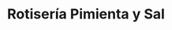 ---
title: "Rotisería Pimienta y Sal"
url: /cutral-co/rotiseria-pimienta-y-sal/
shop: Lebensmittel
---